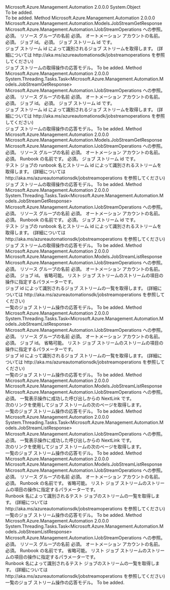 <Type Name="JobStreamOperationsExtensions" FullName="Microsoft.Azure.Management.Automation.JobStreamOperationsExtensions">
  <TypeSignature Language="C#" Value="public static class JobStreamOperationsExtensions" />
  <TypeSignature Language="ILAsm" Value=".class public auto ansi abstract sealed beforefieldinit JobStreamOperationsExtensions extends System.Object" />
  <TypeSignature Language="DocId" Value="T:Microsoft.Azure.Management.Automation.JobStreamOperationsExtensions" />
  <TypeSignature Language="VB.NET" Value="Public Module JobStreamOperationsExtensions" />
  <TypeSignature Language="F#" Value="type JobStreamOperationsExtensions = class" />
  <AssemblyInfo>
    <AssemblyName>Microsoft.Azure.Management.Automation</AssemblyName>
    <AssemblyVersion>2.0.0.0</AssemblyVersion>
  </AssemblyInfo>
  <Base>
    <BaseTypeName>System.Object</BaseTypeName>
  </Base>
  <Interfaces />
  <Docs>
    <summary>To be added.</summary>
    <remarks>To be added.</remarks>
  </Docs>
  <Members>
    <Member MemberName="Get">
      <MemberSignature Language="C#" Value="public static Microsoft.Azure.Management.Automation.Models.JobStreamGetResponse Get (this Microsoft.Azure.Management.Automation.IJobStreamOperations operations, string resourceGroupName, string automationAccount, Guid jobId, string jobStreamId);" />
      <MemberSignature Language="ILAsm" Value=".method public static hidebysig class Microsoft.Azure.Management.Automation.Models.JobStreamGetResponse Get(class Microsoft.Azure.Management.Automation.IJobStreamOperations operations, string resourceGroupName, string automationAccount, valuetype System.Guid jobId, string jobStreamId) cil managed" />
      <MemberSignature Language="DocId" Value="M:Microsoft.Azure.Management.Automation.JobStreamOperationsExtensions.Get(Microsoft.Azure.Management.Automation.IJobStreamOperations,System.String,System.String,System.Guid,System.String)" />
      <MemberSignature Language="VB.NET" Value="&lt;Extension()&gt;&#xA;Public Function Get (operations As IJobStreamOperations, resourceGroupName As String, automationAccount As String, jobId As Guid, jobStreamId As String) As JobStreamGetResponse" />
      <MemberSignature Language="F#" Value="static member Get : Microsoft.Azure.Management.Automation.IJobStreamOperations * string * string * Guid * string -&gt; Microsoft.Azure.Management.Automation.Models.JobStreamGetResponse" Usage="Microsoft.Azure.Management.Automation.JobStreamOperationsExtensions.Get (operations, resourceGroupName, automationAccount, jobId, jobStreamId)" />
      <MemberType>Method</MemberType>
      <AssemblyInfo>
        <AssemblyName>Microsoft.Azure.Management.Automation</AssemblyName>
        <AssemblyVersion>2.0.0.0</AssemblyVersion>
      </AssemblyInfo>
      <ReturnValue>
        <ReturnType>Microsoft.Azure.Management.Automation.Models.JobStreamGetResponse</ReturnType>
      </ReturnValue>
      <Parameters>
        <Parameter Name="operations" Type="Microsoft.Azure.Management.Automation.IJobStreamOperations" RefType="this" />
        <Parameter Name="resourceGroupName" Type="System.String" />
        <Parameter Name="automationAccount" Type="System.String" />
        <Parameter Name="jobId" Type="System.Guid" />
        <Parameter Name="jobStreamId" Type="System.String" />
      </Parameters>
      <Docs>
        <param name="operations">
            Microsoft.Azure.Management.Automation.IJobStreamOperations への参照。
            </param>
        <param name="resourceGroupName">
            必須。 リソース グループの名前
            </param>
        <param name="automationAccount">
            必須。 オートメーション アカウントの名前。
            </param>
        <param name="jobId">
            必須。 ジョブ id。
            </param>
        <param name="jobStreamId">
            必須。 ジョブ ストリーム id です。
            </param>
        <summary>
            ジョブ ストリーム id によって識別されるジョブ ストリームを取得します。 (詳細については http://aka.ms/azureautomationsdk/jobstreamoperations を参照してください)
            </summary>
        <returns>
            ジョブ ストリームの取得操作の応答モデル。
            </returns>
        <remarks>To be added.</remarks>
      </Docs>
    </Member>
    <Member MemberName="GetAsync">
      <MemberSignature Language="C#" Value="public static System.Threading.Tasks.Task&lt;Microsoft.Azure.Management.Automation.Models.JobStreamGetResponse&gt; GetAsync (this Microsoft.Azure.Management.Automation.IJobStreamOperations operations, string resourceGroupName, string automationAccount, Guid jobId, string jobStreamId);" />
      <MemberSignature Language="ILAsm" Value=".method public static hidebysig class System.Threading.Tasks.Task`1&lt;class Microsoft.Azure.Management.Automation.Models.JobStreamGetResponse&gt; GetAsync(class Microsoft.Azure.Management.Automation.IJobStreamOperations operations, string resourceGroupName, string automationAccount, valuetype System.Guid jobId, string jobStreamId) cil managed" />
      <MemberSignature Language="DocId" Value="M:Microsoft.Azure.Management.Automation.JobStreamOperationsExtensions.GetAsync(Microsoft.Azure.Management.Automation.IJobStreamOperations,System.String,System.String,System.Guid,System.String)" />
      <MemberSignature Language="VB.NET" Value="&lt;Extension()&gt;&#xA;Public Function GetAsync (operations As IJobStreamOperations, resourceGroupName As String, automationAccount As String, jobId As Guid, jobStreamId As String) As Task(Of JobStreamGetResponse)" />
      <MemberSignature Language="F#" Value="static member GetAsync : Microsoft.Azure.Management.Automation.IJobStreamOperations * string * string * Guid * string -&gt; System.Threading.Tasks.Task&lt;Microsoft.Azure.Management.Automation.Models.JobStreamGetResponse&gt;" Usage="Microsoft.Azure.Management.Automation.JobStreamOperationsExtensions.GetAsync (operations, resourceGroupName, automationAccount, jobId, jobStreamId)" />
      <MemberType>Method</MemberType>
      <AssemblyInfo>
        <AssemblyName>Microsoft.Azure.Management.Automation</AssemblyName>
        <AssemblyVersion>2.0.0.0</AssemblyVersion>
      </AssemblyInfo>
      <ReturnValue>
        <ReturnType>System.Threading.Tasks.Task&lt;Microsoft.Azure.Management.Automation.Models.JobStreamGetResponse&gt;</ReturnType>
      </ReturnValue>
      <Parameters>
        <Parameter Name="operations" Type="Microsoft.Azure.Management.Automation.IJobStreamOperations" RefType="this" />
        <Parameter Name="resourceGroupName" Type="System.String" />
        <Parameter Name="automationAccount" Type="System.String" />
        <Parameter Name="jobId" Type="System.Guid" />
        <Parameter Name="jobStreamId" Type="System.String" />
      </Parameters>
      <Docs>
        <param name="operations">
            Microsoft.Azure.Management.Automation.IJobStreamOperations への参照。
            </param>
        <param name="resourceGroupName">
            必須。 リソース グループの名前
            </param>
        <param name="automationAccount">
            必須。 オートメーション アカウントの名前。
            </param>
        <param name="jobId">
            必須。 ジョブ id。
            </param>
        <param name="jobStreamId">
            必須。 ジョブ ストリーム id です。
            </param>
        <summary>
            ジョブ ストリーム id によって識別されるジョブ ストリームを取得します。 (詳細については http://aka.ms/azureautomationsdk/jobstreamoperations を参照してください)
            </summary>
        <returns>
            ジョブ ストリームの取得操作の応答モデル。
            </returns>
        <remarks>To be added.</remarks>
      </Docs>
    </Member>
    <Member MemberName="GetTestJobStream">
      <MemberSignature Language="C#" Value="public static Microsoft.Azure.Management.Automation.Models.JobStreamGetResponse GetTestJobStream (this Microsoft.Azure.Management.Automation.IJobStreamOperations operations, string resourceGroupName, string automationAccount, string runbookName, string jobStreamId);" />
      <MemberSignature Language="ILAsm" Value=".method public static hidebysig class Microsoft.Azure.Management.Automation.Models.JobStreamGetResponse GetTestJobStream(class Microsoft.Azure.Management.Automation.IJobStreamOperations operations, string resourceGroupName, string automationAccount, string runbookName, string jobStreamId) cil managed" />
      <MemberSignature Language="DocId" Value="M:Microsoft.Azure.Management.Automation.JobStreamOperationsExtensions.GetTestJobStream(Microsoft.Azure.Management.Automation.IJobStreamOperations,System.String,System.String,System.String,System.String)" />
      <MemberSignature Language="VB.NET" Value="&lt;Extension()&gt;&#xA;Public Function GetTestJobStream (operations As IJobStreamOperations, resourceGroupName As String, automationAccount As String, runbookName As String, jobStreamId As String) As JobStreamGetResponse" />
      <MemberSignature Language="F#" Value="static member GetTestJobStream : Microsoft.Azure.Management.Automation.IJobStreamOperations * string * string * string * string -&gt; Microsoft.Azure.Management.Automation.Models.JobStreamGetResponse" Usage="Microsoft.Azure.Management.Automation.JobStreamOperationsExtensions.GetTestJobStream (operations, resourceGroupName, automationAccount, runbookName, jobStreamId)" />
      <MemberType>Method</MemberType>
      <AssemblyInfo>
        <AssemblyName>Microsoft.Azure.Management.Automation</AssemblyName>
        <AssemblyVersion>2.0.0.0</AssemblyVersion>
      </AssemblyInfo>
      <ReturnValue>
        <ReturnType>Microsoft.Azure.Management.Automation.Models.JobStreamGetResponse</ReturnType>
      </ReturnValue>
      <Parameters>
        <Parameter Name="operations" Type="Microsoft.Azure.Management.Automation.IJobStreamOperations" RefType="this" />
        <Parameter Name="resourceGroupName" Type="System.String" />
        <Parameter Name="automationAccount" Type="System.String" />
        <Parameter Name="runbookName" Type="System.String" />
        <Parameter Name="jobStreamId" Type="System.String" />
      </Parameters>
      <Docs>
        <param name="operations">
            Microsoft.Azure.Management.Automation.IJobStreamOperations への参照。
            </param>
        <param name="resourceGroupName">
            必須。 リソース グループの名前
            </param>
        <param name="automationAccount">
            必須。 オートメーション アカウントの名前。
            </param>
        <param name="runbookName">
            必須。 Runbook の名前です。
            </param>
        <param name="jobStreamId">
            必須。 ジョブ ストリーム id です。
            </param>
        <summary>
            テスト ジョブの runbook 名とストリーム id によって識別されるストリームを取得します。 (詳細については http://aka.ms/azureautomationsdk/jobstreamoperations を参照してください)
            </summary>
        <returns>
            ジョブ ストリームの取得操作の応答モデル。
            </returns>
        <remarks>To be added.</remarks>
      </Docs>
    </Member>
    <Member MemberName="GetTestJobStreamAsync">
      <MemberSignature Language="C#" Value="public static System.Threading.Tasks.Task&lt;Microsoft.Azure.Management.Automation.Models.JobStreamGetResponse&gt; GetTestJobStreamAsync (this Microsoft.Azure.Management.Automation.IJobStreamOperations operations, string resourceGroupName, string automationAccount, string runbookName, string jobStreamId);" />
      <MemberSignature Language="ILAsm" Value=".method public static hidebysig class System.Threading.Tasks.Task`1&lt;class Microsoft.Azure.Management.Automation.Models.JobStreamGetResponse&gt; GetTestJobStreamAsync(class Microsoft.Azure.Management.Automation.IJobStreamOperations operations, string resourceGroupName, string automationAccount, string runbookName, string jobStreamId) cil managed" />
      <MemberSignature Language="DocId" Value="M:Microsoft.Azure.Management.Automation.JobStreamOperationsExtensions.GetTestJobStreamAsync(Microsoft.Azure.Management.Automation.IJobStreamOperations,System.String,System.String,System.String,System.String)" />
      <MemberSignature Language="VB.NET" Value="&lt;Extension()&gt;&#xA;Public Function GetTestJobStreamAsync (operations As IJobStreamOperations, resourceGroupName As String, automationAccount As String, runbookName As String, jobStreamId As String) As Task(Of JobStreamGetResponse)" />
      <MemberSignature Language="F#" Value="static member GetTestJobStreamAsync : Microsoft.Azure.Management.Automation.IJobStreamOperations * string * string * string * string -&gt; System.Threading.Tasks.Task&lt;Microsoft.Azure.Management.Automation.Models.JobStreamGetResponse&gt;" Usage="Microsoft.Azure.Management.Automation.JobStreamOperationsExtensions.GetTestJobStreamAsync (operations, resourceGroupName, automationAccount, runbookName, jobStreamId)" />
      <MemberType>Method</MemberType>
      <AssemblyInfo>
        <AssemblyName>Microsoft.Azure.Management.Automation</AssemblyName>
        <AssemblyVersion>2.0.0.0</AssemblyVersion>
      </AssemblyInfo>
      <ReturnValue>
        <ReturnType>System.Threading.Tasks.Task&lt;Microsoft.Azure.Management.Automation.Models.JobStreamGetResponse&gt;</ReturnType>
      </ReturnValue>
      <Parameters>
        <Parameter Name="operations" Type="Microsoft.Azure.Management.Automation.IJobStreamOperations" RefType="this" />
        <Parameter Name="resourceGroupName" Type="System.String" />
        <Parameter Name="automationAccount" Type="System.String" />
        <Parameter Name="runbookName" Type="System.String" />
        <Parameter Name="jobStreamId" Type="System.String" />
      </Parameters>
      <Docs>
        <param name="operations">
            Microsoft.Azure.Management.Automation.IJobStreamOperations への参照。
            </param>
        <param name="resourceGroupName">
            必須。 リソース グループの名前
            </param>
        <param name="automationAccount">
            必須。 オートメーション アカウントの名前。
            </param>
        <param name="runbookName">
            必須。 Runbook の名前です。
            </param>
        <param name="jobStreamId">
            必須。 ジョブ ストリーム id です。
            </param>
        <summary>
            テスト ジョブの runbook 名とストリーム id によって識別されるストリームを取得します。 (詳細については http://aka.ms/azureautomationsdk/jobstreamoperations を参照してください)
            </summary>
        <returns>
            ジョブ ストリームの取得操作の応答モデル。
            </returns>
        <remarks>To be added.</remarks>
      </Docs>
    </Member>
    <Member MemberName="List">
      <MemberSignature Language="C#" Value="public static Microsoft.Azure.Management.Automation.Models.JobStreamListResponse List (this Microsoft.Azure.Management.Automation.IJobStreamOperations operations, string resourceGroupName, string automationAccount, Guid jobId, Microsoft.Azure.Management.Automation.Models.JobStreamListParameters parameters);" />
      <MemberSignature Language="ILAsm" Value=".method public static hidebysig class Microsoft.Azure.Management.Automation.Models.JobStreamListResponse List(class Microsoft.Azure.Management.Automation.IJobStreamOperations operations, string resourceGroupName, string automationAccount, valuetype System.Guid jobId, class Microsoft.Azure.Management.Automation.Models.JobStreamListParameters parameters) cil managed" />
      <MemberSignature Language="DocId" Value="M:Microsoft.Azure.Management.Automation.JobStreamOperationsExtensions.List(Microsoft.Azure.Management.Automation.IJobStreamOperations,System.String,System.String,System.Guid,Microsoft.Azure.Management.Automation.Models.JobStreamListParameters)" />
      <MemberSignature Language="VB.NET" Value="&lt;Extension()&gt;&#xA;Public Function List (operations As IJobStreamOperations, resourceGroupName As String, automationAccount As String, jobId As Guid, parameters As JobStreamListParameters) As JobStreamListResponse" />
      <MemberSignature Language="F#" Value="static member List : Microsoft.Azure.Management.Automation.IJobStreamOperations * string * string * Guid * Microsoft.Azure.Management.Automation.Models.JobStreamListParameters -&gt; Microsoft.Azure.Management.Automation.Models.JobStreamListResponse" Usage="Microsoft.Azure.Management.Automation.JobStreamOperationsExtensions.List (operations, resourceGroupName, automationAccount, jobId, parameters)" />
      <MemberType>Method</MemberType>
      <AssemblyInfo>
        <AssemblyName>Microsoft.Azure.Management.Automation</AssemblyName>
        <AssemblyVersion>2.0.0.0</AssemblyVersion>
      </AssemblyInfo>
      <ReturnValue>
        <ReturnType>Microsoft.Azure.Management.Automation.Models.JobStreamListResponse</ReturnType>
      </ReturnValue>
      <Parameters>
        <Parameter Name="operations" Type="Microsoft.Azure.Management.Automation.IJobStreamOperations" RefType="this" />
        <Parameter Name="resourceGroupName" Type="System.String" />
        <Parameter Name="automationAccount" Type="System.String" />
        <Parameter Name="jobId" Type="System.Guid" />
        <Parameter Name="parameters" Type="Microsoft.Azure.Management.Automation.Models.JobStreamListParameters" />
      </Parameters>
      <Docs>
        <param name="operations">
            Microsoft.Azure.Management.Automation.IJobStreamOperations への参照。
            </param>
        <param name="resourceGroupName">
            必須。 リソース グループの名前
            </param>
        <param name="automationAccount">
            必須。 オートメーション アカウントの名前。
            </param>
        <param name="jobId">
            必須。 ジョブ id。
            </param>
        <param name="parameters">
            省略可能。 リスト ジョブ ストリームのストリームの項目の操作に指定するパラメーターです。
            </param>
        <summary>
            ジョブ id によって識別されるジョブ ストリームの一覧を取得します。 (詳細については http://aka.ms/azureautomationsdk/jobstreamoperations を参照してください)
            </summary>
        <returns>
            一覧のジョブ ストリーム操作の応答モデル。
            </returns>
        <remarks>To be added.</remarks>
      </Docs>
    </Member>
    <Member MemberName="ListAsync">
      <MemberSignature Language="C#" Value="public static System.Threading.Tasks.Task&lt;Microsoft.Azure.Management.Automation.Models.JobStreamListResponse&gt; ListAsync (this Microsoft.Azure.Management.Automation.IJobStreamOperations operations, string resourceGroupName, string automationAccount, Guid jobId, Microsoft.Azure.Management.Automation.Models.JobStreamListParameters parameters);" />
      <MemberSignature Language="ILAsm" Value=".method public static hidebysig class System.Threading.Tasks.Task`1&lt;class Microsoft.Azure.Management.Automation.Models.JobStreamListResponse&gt; ListAsync(class Microsoft.Azure.Management.Automation.IJobStreamOperations operations, string resourceGroupName, string automationAccount, valuetype System.Guid jobId, class Microsoft.Azure.Management.Automation.Models.JobStreamListParameters parameters) cil managed" />
      <MemberSignature Language="DocId" Value="M:Microsoft.Azure.Management.Automation.JobStreamOperationsExtensions.ListAsync(Microsoft.Azure.Management.Automation.IJobStreamOperations,System.String,System.String,System.Guid,Microsoft.Azure.Management.Automation.Models.JobStreamListParameters)" />
      <MemberSignature Language="VB.NET" Value="&lt;Extension()&gt;&#xA;Public Function ListAsync (operations As IJobStreamOperations, resourceGroupName As String, automationAccount As String, jobId As Guid, parameters As JobStreamListParameters) As Task(Of JobStreamListResponse)" />
      <MemberSignature Language="F#" Value="static member ListAsync : Microsoft.Azure.Management.Automation.IJobStreamOperations * string * string * Guid * Microsoft.Azure.Management.Automation.Models.JobStreamListParameters -&gt; System.Threading.Tasks.Task&lt;Microsoft.Azure.Management.Automation.Models.JobStreamListResponse&gt;" Usage="Microsoft.Azure.Management.Automation.JobStreamOperationsExtensions.ListAsync (operations, resourceGroupName, automationAccount, jobId, parameters)" />
      <MemberType>Method</MemberType>
      <AssemblyInfo>
        <AssemblyName>Microsoft.Azure.Management.Automation</AssemblyName>
        <AssemblyVersion>2.0.0.0</AssemblyVersion>
      </AssemblyInfo>
      <ReturnValue>
        <ReturnType>System.Threading.Tasks.Task&lt;Microsoft.Azure.Management.Automation.Models.JobStreamListResponse&gt;</ReturnType>
      </ReturnValue>
      <Parameters>
        <Parameter Name="operations" Type="Microsoft.Azure.Management.Automation.IJobStreamOperations" RefType="this" />
        <Parameter Name="resourceGroupName" Type="System.String" />
        <Parameter Name="automationAccount" Type="System.String" />
        <Parameter Name="jobId" Type="System.Guid" />
        <Parameter Name="parameters" Type="Microsoft.Azure.Management.Automation.Models.JobStreamListParameters" />
      </Parameters>
      <Docs>
        <param name="operations">
            Microsoft.Azure.Management.Automation.IJobStreamOperations への参照。
            </param>
        <param name="resourceGroupName">
            必須。 リソース グループの名前
            </param>
        <param name="automationAccount">
            必須。 オートメーション アカウントの名前。
            </param>
        <param name="jobId">
            必須。 ジョブ id。
            </param>
        <param name="parameters">
            省略可能。 リスト ジョブ ストリームのストリームの項目の操作に指定するパラメーターです。
            </param>
        <summary>
            ジョブ id によって識別されるジョブ ストリームの一覧を取得します。 (詳細については http://aka.ms/azureautomationsdk/jobstreamoperations を参照してください)
            </summary>
        <returns>
            一覧のジョブ ストリーム操作の応答モデル。
            </returns>
        <remarks>To be added.</remarks>
      </Docs>
    </Member>
    <Member MemberName="ListNext">
      <MemberSignature Language="C#" Value="public static Microsoft.Azure.Management.Automation.Models.JobStreamListResponse ListNext (this Microsoft.Azure.Management.Automation.IJobStreamOperations operations, string nextLink);" />
      <MemberSignature Language="ILAsm" Value=".method public static hidebysig class Microsoft.Azure.Management.Automation.Models.JobStreamListResponse ListNext(class Microsoft.Azure.Management.Automation.IJobStreamOperations operations, string nextLink) cil managed" />
      <MemberSignature Language="DocId" Value="M:Microsoft.Azure.Management.Automation.JobStreamOperationsExtensions.ListNext(Microsoft.Azure.Management.Automation.IJobStreamOperations,System.String)" />
      <MemberSignature Language="VB.NET" Value="&lt;Extension()&gt;&#xA;Public Function ListNext (operations As IJobStreamOperations, nextLink As String) As JobStreamListResponse" />
      <MemberSignature Language="F#" Value="static member ListNext : Microsoft.Azure.Management.Automation.IJobStreamOperations * string -&gt; Microsoft.Azure.Management.Automation.Models.JobStreamListResponse" Usage="Microsoft.Azure.Management.Automation.JobStreamOperationsExtensions.ListNext (operations, nextLink)" />
      <MemberType>Method</MemberType>
      <AssemblyInfo>
        <AssemblyName>Microsoft.Azure.Management.Automation</AssemblyName>
        <AssemblyVersion>2.0.0.0</AssemblyVersion>
      </AssemblyInfo>
      <ReturnValue>
        <ReturnType>Microsoft.Azure.Management.Automation.Models.JobStreamListResponse</ReturnType>
      </ReturnValue>
      <Parameters>
        <Parameter Name="operations" Type="Microsoft.Azure.Management.Automation.IJobStreamOperations" RefType="this" />
        <Parameter Name="nextLink" Type="System.String" />
      </Parameters>
      <Docs>
        <param name="operations">
            Microsoft.Azure.Management.Automation.IJobStreamOperations への参照。
            </param>
        <param name="nextLink">
            必須。 一覧表示操作に成功した呼び出しからの NextLink です。
            </param>
        <summary>
            次のリンクを使用してジョブ ストリームの次のページを取得します。
            </summary>
        <returns>
            一覧のジョブ ストリーム操作の応答モデル。
            </returns>
        <remarks>To be added.</remarks>
      </Docs>
    </Member>
    <Member MemberName="ListNextAsync">
      <MemberSignature Language="C#" Value="public static System.Threading.Tasks.Task&lt;Microsoft.Azure.Management.Automation.Models.JobStreamListResponse&gt; ListNextAsync (this Microsoft.Azure.Management.Automation.IJobStreamOperations operations, string nextLink);" />
      <MemberSignature Language="ILAsm" Value=".method public static hidebysig class System.Threading.Tasks.Task`1&lt;class Microsoft.Azure.Management.Automation.Models.JobStreamListResponse&gt; ListNextAsync(class Microsoft.Azure.Management.Automation.IJobStreamOperations operations, string nextLink) cil managed" />
      <MemberSignature Language="DocId" Value="M:Microsoft.Azure.Management.Automation.JobStreamOperationsExtensions.ListNextAsync(Microsoft.Azure.Management.Automation.IJobStreamOperations,System.String)" />
      <MemberSignature Language="VB.NET" Value="&lt;Extension()&gt;&#xA;Public Function ListNextAsync (operations As IJobStreamOperations, nextLink As String) As Task(Of JobStreamListResponse)" />
      <MemberSignature Language="F#" Value="static member ListNextAsync : Microsoft.Azure.Management.Automation.IJobStreamOperations * string -&gt; System.Threading.Tasks.Task&lt;Microsoft.Azure.Management.Automation.Models.JobStreamListResponse&gt;" Usage="Microsoft.Azure.Management.Automation.JobStreamOperationsExtensions.ListNextAsync (operations, nextLink)" />
      <MemberType>Method</MemberType>
      <AssemblyInfo>
        <AssemblyName>Microsoft.Azure.Management.Automation</AssemblyName>
        <AssemblyVersion>2.0.0.0</AssemblyVersion>
      </AssemblyInfo>
      <ReturnValue>
        <ReturnType>System.Threading.Tasks.Task&lt;Microsoft.Azure.Management.Automation.Models.JobStreamListResponse&gt;</ReturnType>
      </ReturnValue>
      <Parameters>
        <Parameter Name="operations" Type="Microsoft.Azure.Management.Automation.IJobStreamOperations" RefType="this" />
        <Parameter Name="nextLink" Type="System.String" />
      </Parameters>
      <Docs>
        <param name="operations">
            Microsoft.Azure.Management.Automation.IJobStreamOperations への参照。
            </param>
        <param name="nextLink">
            必須。 一覧表示操作に成功した呼び出しからの NextLink です。
            </param>
        <summary>
            次のリンクを使用してジョブ ストリームの次のページを取得します。
            </summary>
        <returns>
            一覧のジョブ ストリーム操作の応答モデル。
            </returns>
        <remarks>To be added.</remarks>
      </Docs>
    </Member>
    <Member MemberName="ListTestJobStreams">
      <MemberSignature Language="C#" Value="public static Microsoft.Azure.Management.Automation.Models.JobStreamListResponse ListTestJobStreams (this Microsoft.Azure.Management.Automation.IJobStreamOperations operations, string resourceGroupName, string automationAccount, string runbookName, Microsoft.Azure.Management.Automation.Models.JobStreamListParameters parameters);" />
      <MemberSignature Language="ILAsm" Value=".method public static hidebysig class Microsoft.Azure.Management.Automation.Models.JobStreamListResponse ListTestJobStreams(class Microsoft.Azure.Management.Automation.IJobStreamOperations operations, string resourceGroupName, string automationAccount, string runbookName, class Microsoft.Azure.Management.Automation.Models.JobStreamListParameters parameters) cil managed" />
      <MemberSignature Language="DocId" Value="M:Microsoft.Azure.Management.Automation.JobStreamOperationsExtensions.ListTestJobStreams(Microsoft.Azure.Management.Automation.IJobStreamOperations,System.String,System.String,System.String,Microsoft.Azure.Management.Automation.Models.JobStreamListParameters)" />
      <MemberSignature Language="VB.NET" Value="&lt;Extension()&gt;&#xA;Public Function ListTestJobStreams (operations As IJobStreamOperations, resourceGroupName As String, automationAccount As String, runbookName As String, parameters As JobStreamListParameters) As JobStreamListResponse" />
      <MemberSignature Language="F#" Value="static member ListTestJobStreams : Microsoft.Azure.Management.Automation.IJobStreamOperations * string * string * string * Microsoft.Azure.Management.Automation.Models.JobStreamListParameters -&gt; Microsoft.Azure.Management.Automation.Models.JobStreamListResponse" Usage="Microsoft.Azure.Management.Automation.JobStreamOperationsExtensions.ListTestJobStreams (operations, resourceGroupName, automationAccount, runbookName, parameters)" />
      <MemberType>Method</MemberType>
      <AssemblyInfo>
        <AssemblyName>Microsoft.Azure.Management.Automation</AssemblyName>
        <AssemblyVersion>2.0.0.0</AssemblyVersion>
      </AssemblyInfo>
      <ReturnValue>
        <ReturnType>Microsoft.Azure.Management.Automation.Models.JobStreamListResponse</ReturnType>
      </ReturnValue>
      <Parameters>
        <Parameter Name="operations" Type="Microsoft.Azure.Management.Automation.IJobStreamOperations" RefType="this" />
        <Parameter Name="resourceGroupName" Type="System.String" />
        <Parameter Name="automationAccount" Type="System.String" />
        <Parameter Name="runbookName" Type="System.String" />
        <Parameter Name="parameters" Type="Microsoft.Azure.Management.Automation.Models.JobStreamListParameters" />
      </Parameters>
      <Docs>
        <param name="operations">
            Microsoft.Azure.Management.Automation.IJobStreamOperations への参照。
            </param>
        <param name="resourceGroupName">
            必須。 リソース グループの名前
            </param>
        <param name="automationAccount">
            必須。 オートメーション アカウントの名前。
            </param>
        <param name="runbookName">
            必須。 Runbook の名前です。
            </param>
        <param name="parameters">
            省略可能。 リスト ジョブ ストリームのストリームの項目の操作に指定するパラメーターです。
            </param>
        <summary>
            Runbook 名によって識別されるテスト ジョブのストリームの一覧を取得します。
            (詳細については http://aka.ms/azureautomationsdk/jobstreamoperations を参照してください)
            </summary>
        <returns>
            一覧のジョブ ストリーム操作の応答モデル。
            </returns>
        <remarks>To be added.</remarks>
      </Docs>
    </Member>
    <Member MemberName="ListTestJobStreamsAsync">
      <MemberSignature Language="C#" Value="public static System.Threading.Tasks.Task&lt;Microsoft.Azure.Management.Automation.Models.JobStreamListResponse&gt; ListTestJobStreamsAsync (this Microsoft.Azure.Management.Automation.IJobStreamOperations operations, string resourceGroupName, string automationAccount, string runbookName, Microsoft.Azure.Management.Automation.Models.JobStreamListParameters parameters);" />
      <MemberSignature Language="ILAsm" Value=".method public static hidebysig class System.Threading.Tasks.Task`1&lt;class Microsoft.Azure.Management.Automation.Models.JobStreamListResponse&gt; ListTestJobStreamsAsync(class Microsoft.Azure.Management.Automation.IJobStreamOperations operations, string resourceGroupName, string automationAccount, string runbookName, class Microsoft.Azure.Management.Automation.Models.JobStreamListParameters parameters) cil managed" />
      <MemberSignature Language="DocId" Value="M:Microsoft.Azure.Management.Automation.JobStreamOperationsExtensions.ListTestJobStreamsAsync(Microsoft.Azure.Management.Automation.IJobStreamOperations,System.String,System.String,System.String,Microsoft.Azure.Management.Automation.Models.JobStreamListParameters)" />
      <MemberSignature Language="VB.NET" Value="&lt;Extension()&gt;&#xA;Public Function ListTestJobStreamsAsync (operations As IJobStreamOperations, resourceGroupName As String, automationAccount As String, runbookName As String, parameters As JobStreamListParameters) As Task(Of JobStreamListResponse)" />
      <MemberSignature Language="F#" Value="static member ListTestJobStreamsAsync : Microsoft.Azure.Management.Automation.IJobStreamOperations * string * string * string * Microsoft.Azure.Management.Automation.Models.JobStreamListParameters -&gt; System.Threading.Tasks.Task&lt;Microsoft.Azure.Management.Automation.Models.JobStreamListResponse&gt;" Usage="Microsoft.Azure.Management.Automation.JobStreamOperationsExtensions.ListTestJobStreamsAsync (operations, resourceGroupName, automationAccount, runbookName, parameters)" />
      <MemberType>Method</MemberType>
      <AssemblyInfo>
        <AssemblyName>Microsoft.Azure.Management.Automation</AssemblyName>
        <AssemblyVersion>2.0.0.0</AssemblyVersion>
      </AssemblyInfo>
      <ReturnValue>
        <ReturnType>System.Threading.Tasks.Task&lt;Microsoft.Azure.Management.Automation.Models.JobStreamListResponse&gt;</ReturnType>
      </ReturnValue>
      <Parameters>
        <Parameter Name="operations" Type="Microsoft.Azure.Management.Automation.IJobStreamOperations" RefType="this" />
        <Parameter Name="resourceGroupName" Type="System.String" />
        <Parameter Name="automationAccount" Type="System.String" />
        <Parameter Name="runbookName" Type="System.String" />
        <Parameter Name="parameters" Type="Microsoft.Azure.Management.Automation.Models.JobStreamListParameters" />
      </Parameters>
      <Docs>
        <param name="operations">
            Microsoft.Azure.Management.Automation.IJobStreamOperations への参照。
            </param>
        <param name="resourceGroupName">
            必須。 リソース グループの名前
            </param>
        <param name="automationAccount">
            必須。 オートメーション アカウントの名前。
            </param>
        <param name="runbookName">
            必須。 Runbook の名前です。
            </param>
        <param name="parameters">
            省略可能。 リスト ジョブ ストリームのストリームの項目の操作に指定するパラメーターです。
            </param>
        <summary>
            Runbook 名によって識別されるテスト ジョブのストリームの一覧を取得します。
            (詳細については http://aka.ms/azureautomationsdk/jobstreamoperations を参照してください)
            </summary>
        <returns>
            一覧のジョブ ストリーム操作の応答モデル。
            </returns>
        <remarks>To be added.</remarks>
      </Docs>
    </Member>
  </Members>
</Type>